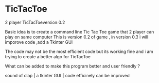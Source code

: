 # TicTacToe
2 player TicTacToeversion  0.2

Basic idea is to create a command line Tic Tac Toe game that 2 player can play on same computer 
This is version 0.2 of game , in version 0.3 i will imporove code  ,add a Tkinter GUI 

The code may not be the most efficient code but its working fine and i am trying to create a better algo for TicTacToe

What  can be added to make this program better and user friendly ?

sound of clap |  a tkinter GUI   | code efficinely can be improved
